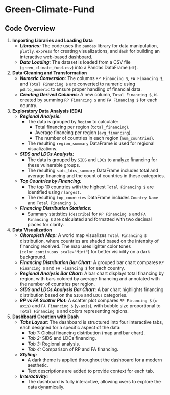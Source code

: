 # Green-Climate-Fund

## Code Overview ##

1. **Importing Libraries and Loading Data**
    - ***Libraries:*** The code uses the `pandas` library for data manipulation, `plotly.express` for creating visualizations, and `dash` for building an interactive web-based dashboard.
    - ***Data Loading:*** The dataset is loaded from a CSV file (`green_climate_fund.csv`) into a Pandas DataFrame (`df`).
2. **Data Cleaning and Transformation**
    - ***Numeric Conversion:*** The columns `RP Financing $`, `FA Financing $`, and `Total Financing $` are converted to numeric using `pd.to_numeric` to ensure proper handling of financial data.
    - ***Creating Derived Columns:*** A new column, `Total Financing $`, is created by summing `RP Financing $` and `FA Financing $` for each country.
3. **Exploratory Data Analysis (EDA)**
    - ***Regional Analysis:***
        - The data is grouped by `Region` to calculate:
            - Total financing per region (`total_financing`).
            - Average financing per region (`avg_financing`).
            - The number of countries in each region (`num_countries`).
        - The resulting `region_summary` DataFrame is used for regional visualizations.
    - ***SIDS and LDCs Analysis:***
        - The data is grouped by `SIDS` and `LDCs` to analyze financing for these vulnerable groups.
        - The resulting `sids_ldcs_summary` DataFrame includes total and average financing and the count of countries in these categories.
    - ***Top Countries by Financing:***
        - The top 10 countries with the highest `Total Financing $` are identified using `nlargest`.
        - The resulting `top_countries` DataFrame includes `Country Name` and `Total Financing $`.
    - ***Financing Distribution Statistics:***
        - Summary statistics (`describe`) for `RP Financing $` and `FA Financing $` are calculated and formatted with two decimal places for clarity.
4. **Data Visualization**
    - ***Choropleth Map:*** A world map visualizes `Total Financing $` distribution, where countries are shaded based on the intensity of financing received. The map uses lighter color tones (`color_continuous_scale="Mint"`) for better visibility on a dark background.
    - ***Financing Distribution Bar Chart:*** A grouped bar chart compares `RP Financing $` and `FA Financing $` for each country.
    - ***Regional Analysis Bar Chart:*** A bar chart displays total financing by region, with bars colored by average financing and annotated with the number of countries per region.
    - ***SIDS and LDCs Analysis Bar Chart:*** A bar chart highlights financing distribution based on the `SIDS` and `LDCs` categories.
    - ***RP vs FA Scatter Plot:*** A scatter plot compares `RP Financing $` (`x-axis`) and `FA Financing $` (`y-axis`), with bubble size proportional to `Total Financing $` and colors representing regions.
5. **Dashboard Creation with Dash**
    - ***Tabs Layout:*** The dashboard is structured into four interactive tabs, each designed for a specific aspect of the data:
        - *Tab 1:* Global financing distribution (map and bar chart).
        - *Tab 2:* SIDS and LDCs financing.
        - *Tab 3:* Regional analysis.
        - *Tab 4:* Comparison of RP and FA financing.
    - ***Styling:*** 
        - A dark theme is applied throughout the dashboard for a modern aesthetic.
        - Text descriptions are added to provide context for each tab.
    - ***Interactivity:***
        - The dashboard is fully interactive, allowing users to explore the data dynamically.
